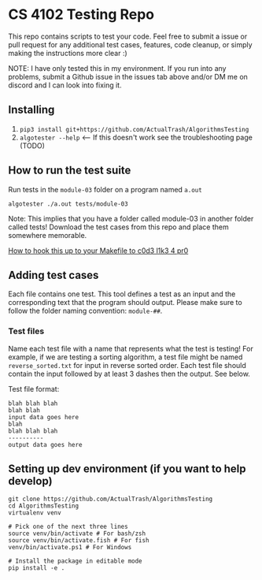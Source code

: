# CS 4102 Testing Repo

This repo contains scripts to test your code. Feel free to submit a issue or pull request for any additional test cases, features, code cleanup, or simply making the instructions more clear :) 

NOTE: I have only tested this in my environment. If you run into any problems, submit a Github issue in the issues tab above and/or DM me on discord and I can look into fixing it.

## Installing

1. ```pip3 install git+https://github.com/ActualTrash/AlgorithmsTesting```
2. `algotester --help` <-- If this doesn't work see the troubleshooting page (TODO)

## How to run the test suite

Run tests in the `module-03` folder on a program named `a.out`

```
algotester ./a.out tests/module-03
```

Note: This implies that you have a folder called module-03 in another folder called tests! Download the test cases from this repo and place them somewhere memorable.

[How to hook this up to your Makefile to c0d3 l1k3 4 pr0](https://github.com/ActualTrash/AlgorithmsTesting/blob/main/testing-pipeline.md)


## Adding test cases

Each file contains one test. This tool defines a test as an input and the corresponding text that the program should output. Please make sure to follow the folder naming convention: `module-##`.

### Test files

Name each test file with a name that represents what the test is testing! For example, if we are testing a sorting algorithm, a test file might be named `reverse_sorted.txt` for input in reverse sorted order. Each test file should contain the input followed by at least 3 dashes then the output. See below.

Test file format:
```
blah blah blah
blah blah
input data goes here
blah
blah blah blah
----------
output data goes here
```

## Setting up dev environment (if you want to help develop)
```
git clone https://github.com/ActualTrash/AlgorithmsTesting
cd AlgorithmsTesting
virtualenv venv

# Pick one of the next three lines
source venv/bin/activate # For bash/zsh
source venv/bin/activate.fish # For fish
venv/bin/activate.ps1 # For Windows

# Install the package in editable mode
pip install -e .
```


